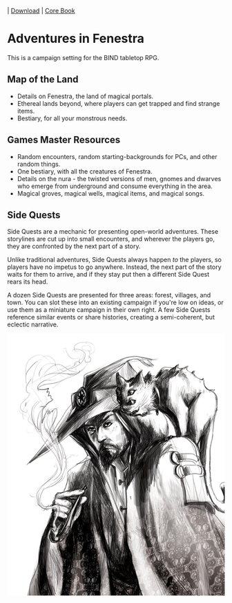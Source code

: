 | [Download][download] | [Core Book][BIND]

# Adventures in Fenestra

This is a campaign setting for the BIND tabletop RPG.

## Map of the Land

- Details on Fenestra, the land of magical portals.
- Ethereal lands beyond, where players can get trapped and find strange items.
- Bestiary, for all your monstrous needs.

## Games Master Resources

- Random encounters, random starting-backgrounds for PCs, and other random things.
- One bestiary, with all the creatures of Fenestra.
- Details on the nura - the twisted versions of men, gnomes and dwarves who emerge from underground and consume everything in the area.
- Magical groves, magical wells, magical items, and magical songs.

## Side Quests

Side Quests are a mechanic for presenting open-world adventures.
These storylines are cut up into small encounters, and wherever the players go, they are confronted by the next part of a story.

Unlike traditional adventures, Side Quests always happen *to* the players, so players have no impetus to go anywhere.
Instead, the next part of the story waits for them to arrive, and if they stay put then a different Side Quest rears its head.

A dozen Side Quests are presented for three areas: forest, villages, and town.
You can slot these into an existing campaign if you're low on ideas, or use them as a miniature campaign in their own right.
A few Side Quests reference similar events or share histories, creating a semi-coherent, but eclectic narrative.

![Nura Cat](images/Unknown/wizard_and_cat.jpg)

[download]: https://gitlab.com/bindrpg/aif/uploads/82d3ba1c9942d617b37dc5975842417b/aif.pdf
[BIND]: https://gitlab.com/bindrpg/core/-/jobs/648535695/artifacts/download?file_type=archive
